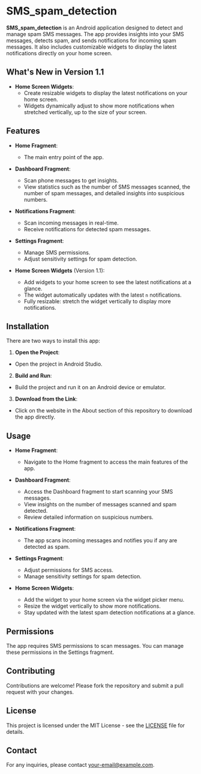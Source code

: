 # SMS_spam_detection

**SMS_spam_detection** is an Android application designed to detect and manage spam SMS messages. The app provides insights into your SMS messages, detects spam, and sends notifications for incoming spam messages. It also includes customizable widgets to display the latest notifications directly on your home screen.

## What's New in Version 1.1

- **Home Screen Widgets**:
  - Create resizable widgets to display the latest notifications on your home screen.
  - Widgets dynamically adjust to show more notifications when stretched vertically, up to the size of your screen.

## Features

- **Home Fragment**:
  - The main entry point of the app.

- **Dashboard Fragment**:
  - Scan phone messages to get insights.
  - View statistics such as the number of SMS messages scanned, the number of spam messages, and detailed insights into suspicious numbers.

- **Notifications Fragment**:
  - Scan incoming messages in real-time.
  - Receive notifications for detected spam messages.

- **Settings Fragment**:
  - Manage SMS permissions.
  - Adjust sensitivity settings for spam detection.

- **Home Screen Widgets** (Version 1.1):
  - Add widgets to your home screen to see the latest notifications at a glance.
  - The widget automatically updates with the latest `n` notifications.
  - Fully resizable: stretch the widget vertically to display more notifications.

## Installation

There are two ways to install this app:

1. **Open the Project**:
  - Open the project in Android Studio.

2. **Build and Run**:
  - Build the project and run it on an Android device or emulator.

3. **Download from the Link**:
  - Click on the website in the About section of this repository to download the app directly.

## Usage

- **Home Fragment**:
  - Navigate to the Home fragment to access the main features of the app.

- **Dashboard Fragment**:
  - Access the Dashboard fragment to start scanning your SMS messages.
  - View insights on the number of messages scanned and spam detected.
  - Review detailed information on suspicious numbers.

- **Notifications Fragment**:
  - The app scans incoming messages and notifies you if any are detected as spam.

- **Settings Fragment**:
  - Adjust permissions for SMS access.
  - Manage sensitivity settings for spam detection.

- **Home Screen Widgets**:
  - Add the widget to your home screen via the widget picker menu.
  - Resize the widget vertically to show more notifications.
  - Stay updated with the latest spam detection notifications at a glance.

## Permissions

The app requires SMS permissions to scan messages. You can manage these permissions in the Settings fragment.

## Contributing

Contributions are welcome! Please fork the repository and submit a pull request with your changes.

## License

This project is licensed under the MIT License - see the [LICENSE](LICENSE) file for details.

## Contact

For any inquiries, please contact [your-email@example.com](mailto:your-email@example.com).  

